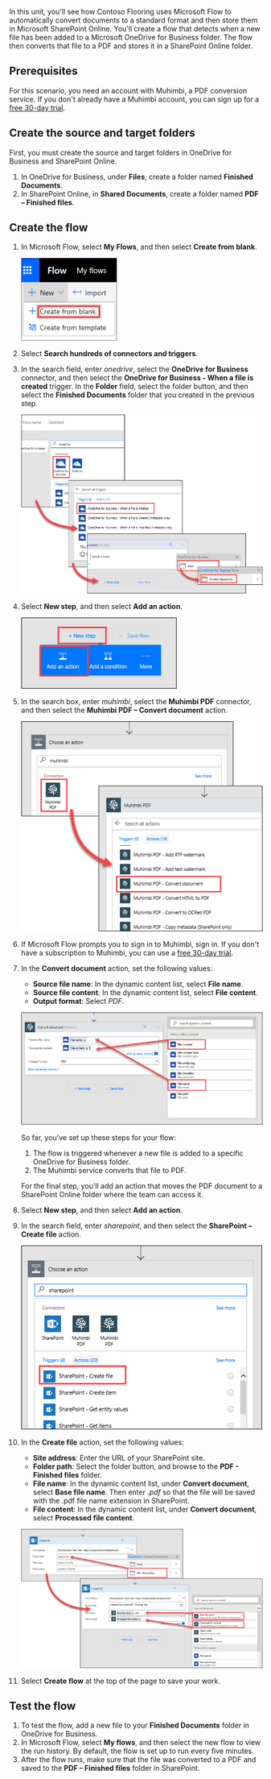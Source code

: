 In this unit, you'll see how Contoso Flooring uses Microsoft Flow to automatically convert documents to a standard format and then store them in Microsoft SharePoint Online. You'll create a flow that detects when a new file has been added to a Microsoft OneDrive for Business folder. The flow then converts that file to a PDF and stores it in a SharePoint Online folder.

## Prerequisites

For this scenario, you need an account with Muhimbi, a PDF conversion service. If you don't already have a Muhimbi account, you can sign up for a [free 30-day trial](http://www.muhimbi.com/Products/PDF-Converter-for-SharePoint/Products-PDF-Converter-for-SharePoint-Free-Trial.aspx).

## Create the source and target folders

First, you must create the source and target folders in OneDrive for Business and SharePoint Online.

1. In OneDrive for Business, under **Files**, create a folder named **Finished Documents**.
2. In SharePoint Online, in **Shared Documents**, create a folder named **PDF – Finished files**.

## Create the flow

1. In Microsoft Flow, select **My Flows**, and then select **Create from blank**.

    ![Create from blank](../media/flow-create-blank.png)

2. Select **Search hundreds of connectors and triggers**.
3. In the search field, enter *onedrive*, select the **OneDrive for Business** connector, and then select the **OneDrive for Business - When a file is created** trigger. In the **Folder** field, select the folder button, and then select the **Finished Documents** folder that you created in the previous step.

    ![OneDrive for Business - When a file is created trigger](../media/onedrive-trigger.png)

4. Select **New step**, and then select **Add an action**.

    ![Add an action](../media/new-action.png)

5. In the search box, enter *muhimbi*, select the **Muhimbi PDF** connector, and then select the **Muhimbi PDF – Convert document** action.

    ![Muhimbi PDF – Convert document action](../media/muhimbi-action.png)

6. If Microsoft Flow prompts you to sign in to Muhimbi, sign in. If you don't have a subscription to Muhimbi, you can use a [free 30-day trial](http://www.muhimbi.com/Products/PDF-Converter-for-SharePoint/Products-PDF-Converter-for-SharePoint-Free-Trial.aspx).
7. In the **Convert document** action, set the following values:

    * **Source file name**: In the dynamic content list, select **File name**.
    * **Source file content**: In the dynamic content list, select **File content**.
    * **Output format**: Select *PDF*.

    ![Muhimbi setup](../media/muhimbi-configuration.png)

    So far, you've set up these steps for your flow:

    1. The flow is triggered whenever a new file is added to a specific OneDrive for Business folder.
    2. The Muhimbi service converts that file to PDF.

    For the final step, you'll add an action that moves the PDF document to a SharePoint Online folder where the team can access it.

8. Select **New step**, and then select **Add an action**.
9. In the search field, enter *sharepoint*, and then select the **SharePoint – Create file** action.

    ![SharePoint – Create file action](../media/sharepoint-create-file.png)

10. In the **Create file** action, set the following values:

    * **Site address**: Enter the URL of your SharePoint site.
    * **Folder path**: Select the folder button, and browse to the **PDF - Finished files** folder.
    * **File name**: In the dynamic content list, under **Convert document**, select **Base file name**. Then enter *.pdf* so that the file will be saved with the .pdf file name extension in SharePoint.
    * **File content**: In the dynamic content list, under **Convert document**, select **Processed file content**.

    ![Set up the file in SharePoint](../media/sharepoint-configure-file.png)

11. Select **Create flow** at the top of the page to save your work.

## Test the flow

1. To test the flow, add a new file to your **Finished Documents** folder in OneDrive for Business.
2. In Microsoft Flow, select **My flows**, and then select the new flow to view the run history. By default, the flow is set up to run every five minutes.
3. After the flow runs, make sure that the file was converted to a PDF and saved to the **PDF – Finished files** folder in SharePoint.
